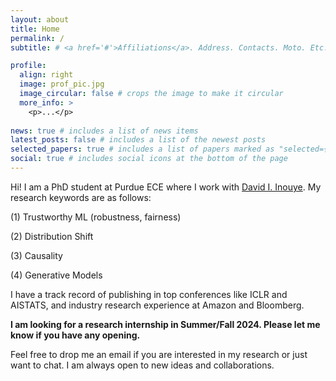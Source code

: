 ```yaml
---
layout: about
title: Home
permalink: /
subtitle: # <a href='#'>Affiliations</a>. Address. Contacts. Moto. Etc.

profile:
  align: right
  image: prof_pic.jpg
  image_circular: false # crops the image to make it circular
  more_info: >
    <p>...</p>
    
news: true # includes a list of news items
latest_posts: false # includes a list of the newest posts
selected_papers: true # includes a list of papers marked as "selected={true}"
social: true # includes social icons at the bottom of the page
---
```


Hi! I am a PhD student at Purdue ECE where I work with [David I. Inouye](https://www.davidinouye.com/). My research keywords are as follows:

(1) Trustworthy ML (robustness, fairness)

(2) Distribution Shift

(3) Causality

(4) Generative Models

I have a track record of publishing in top conferences like ICLR and AISTATS, and industry research experience at Amazon and Bloomberg.

**I am looking for a research internship in Summer/Fall 2024. Please let me know if you have any opening.**

Feel free to drop me an email if you are interested in my research or just want to chat. I am always open to new ideas and collaborations.